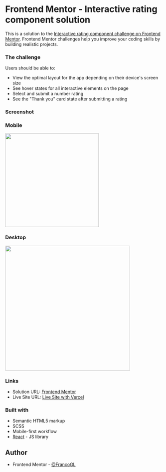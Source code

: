 # Frontend Mentor - Interactive rating component solution

This is a solution to the [Interactive rating component challenge on Frontend Mentor](https://www.frontendmentor.io/challenges/interactive-rating-component-koxpeBUmI). Frontend Mentor challenges help you improve your coding skills by building realistic projects. 

### The challenge

Users should be able to:

- View the optimal layout for the app depending on their device's screen size
- See hover states for all interactive elements on the page
- Select and submit a number rating
- See the "Thank you" card state after submitting a rating

### Screenshot

### Mobile

<img src="https://user-images.githubusercontent.com/66887467/209716595-4e181d7f-84bf-4931-800f-33792f7a4bea.png" width="300px">

### Desktop

<img src="https://user-images.githubusercontent.com/66887467/209716639-aa62e716-6827-40a1-b4b9-16e933dd8801.png" width="400px">

### Links

- Solution URL: [Frontend Mentor](https://www.frontendmentor.io/solutions/interactive-rating-component-JZziwnfwTq)
- Live Site URL: [Live Site with Vercel](https://femc-interactive-rating-component.vercel.app/)

### Built with

- Semantic HTML5 markup
- SCSS
- Mobile-first workflow
- [React](https://reactjs.org/) - JS library

## Author

- Frontend Mentor - [@FrancoGL](https://www.frontendmentor.io/profile/FrancoGL)
